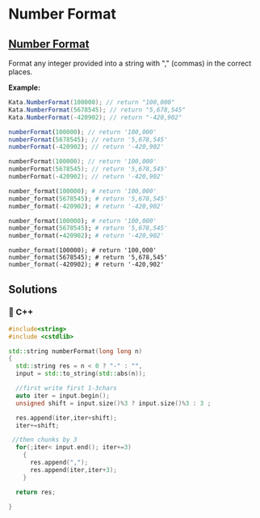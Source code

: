 # Number Format

## [Number Format](https://www.codewars.com/kata/565c4e1303a0a006d7000127)

Format any integer provided into a string with "," \(commas\) in the correct places.

**Example:**

```csharp
Kata.NumberFormat(100000); // return "100,000"
Kata.NumberFormat(5678545); // return "5,678,545"
Kata.NumberFormat(-420902); // return "-420,902"
```

```javascript
numberFormat(100000); // return '100,000'
numberFormat(5678545); // return '5,678,545'
numberFormat(-420902); // return '-420,902'
```

```cpp
numberFormat(100000); // return '100,000'
numberFormat(5678545); // return '5,678,545'
numberFormat(-420902); // return '-420,902'
```

```python
number_format(100000); # return '100,000'
number_format(5678545); # return '5,678,545'
number_format(-420902); # return '-420,902'
```

```ruby
number_format(100000); # return '100,000'
number_format(5678545); # return '5,678,545'
number_format(-420902); # return '-420,902'
```

```text
number_format(100000); # return '100,000'
number_format(5678545); # return '5,678,545'
number_format(-420902); # return '-420,902'
```

## Solutions

### 🧠 C++

```cpp
#include<string>
#include <cstdlib>

std::string numberFormat(long long n)
{
  std::string res = n < 0 ? "-" : "",
  input = std::to_string(std::abs(n));

  //first write first 1-3chars
  auto iter = input.begin();
  unsigned shift = input.size()%3 ? input.size()%3 : 3 ;

  res.append(iter,iter+shift);
  iter+=shift;

 //then chunks by 3
  for(;iter< input.end(); iter+=3)
    {
      res.append(",");
      res.append(iter,iter+3);
    }

  return res;

}
```

